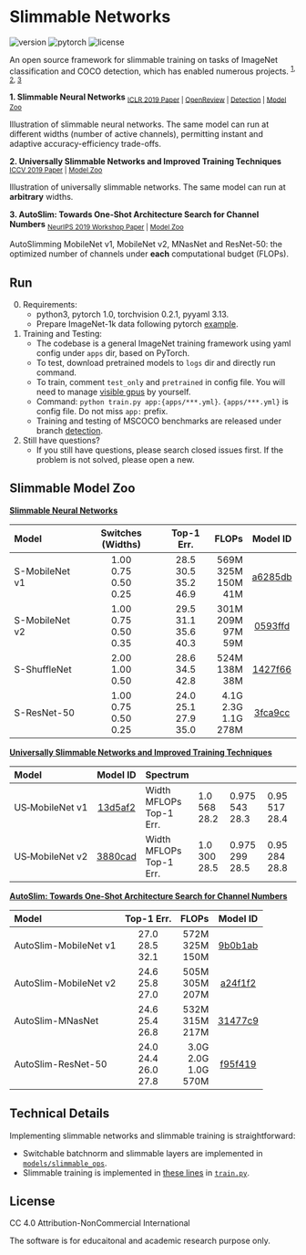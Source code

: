 # Slimmable Networks

![version](https://img.shields.io/badge/version-v3.0.0--alpha-green.svg?style=plastic)
![pytorch](https://img.shields.io/badge/pytorch-v1.0.0-green.svg?style=plastic)
![license](https://img.shields.io/badge/license-CC_BY--NC-green.svg?style=plastic)


An open source framework for slimmable training on tasks of ImageNet classification and COCO detection, which has enabled numerous projects. <sup>[1](#snets), [2](#usnets), [3](#autoslim)</sup>

<strong  id="snets">1. Slimmable Neural Networks</strong> <sub> [ICLR 2019 Paper](https://arxiv.org/abs/1812.08928) | [OpenReview](https://openreview.net/forum?id=H1gMCsAqY7) | [Detection](https://github.com/JiahuiYu/slimmable_networks/tree/detection) | [Model Zoo](#slimmable-model-zoo)</sub>

Illustration of slimmable neural networks. The same model can run at different widths (number of active channels), permitting instant and adaptive accuracy-efficiency trade-offs.
</div>


<strong id="usnets">2. Universally Slimmable Networks and Improved Training Techniques</strong> <sub> [ICCV 2019 Paper](https://arxiv.org/abs/1903.05134) | [Model Zoo](#slimmable-model-zoo)</sub>

Illustration of universally slimmable networks. The same model can run at **arbitrary** widths.


<strong id="autoslim">3. AutoSlim: Towards One-Shot Architecture Search for Channel Numbers</strong> <sub> [NeurIPS 2019 Workshop Paper](https://arxiv.org/abs/1903.11728) | [Model Zoo](#slimmable-model-zoo)</sub>

AutoSlimming MobileNet v1, MobileNet v2, MNasNet and ResNet-50: the optimized number of channels under **each** computational budget (FLOPs).


## Run

0. Requirements:
    * python3, pytorch 1.0, torchvision 0.2.1, pyyaml 3.13.
    * Prepare ImageNet-1k data following pytorch [example](https://github.com/pytorch/examples/tree/master/imagenet).
1. Training and Testing:
    * The codebase is a general ImageNet training framework using yaml config under `apps` dir, based on PyTorch.
    * To test, download pretrained models to `logs` dir and directly run command.
    * To train, comment `test_only` and `pretrained` in config file. You will need to manage [visible gpus](https://devblogs.nvidia.com/cuda-pro-tip-control-gpu-visibility-cuda_visible_devices/) by yourself.
    * Command: `python train.py app:{apps/***.yml}`. `{apps/***.yml}` is config file. Do not miss `app:` prefix.
    * Training and testing of MSCOCO benchmarks are released under branch [detection](https://github.com/JiahuiYu/slimmable_networks/tree/detection).
2. Still have questions?
    * If you still have questions, please search closed issues first. If the problem is not solved, please open a new.


## Slimmable Model Zoo

**[Slimmable Neural Networks](https://arxiv.org/abs/1812.08928)**


| Model | Switches (Widths) | Top-1 Err. | FLOPs | Model ID |
| :--- | :---: | :---: | ---: | :---: |
| S-MobileNet v1 | 1.00<br>0.75<br>0.50<br>0.25 | 28.5<br>30.5<br>35.2<br>46.9 | 569M<br>325M<br>150M<br>41M | [a6285db](https://github.com/JiahuiYu/slimmable_networks/files/2709079/s_mobilenet_v1_0.25_0.5_0.75_1.0.pt.zip) |
| S-MobileNet v2 | 1.00<br>0.75<br>0.50<br>0.35 | 29.5<br>31.1<br>35.6<br>40.3 | 301M<br>209M<br>97M<br>59M | [0593ffd](https://github.com/JiahuiYu/slimmable_networks/files/2709080/s_mobilenet_v2_0.35_0.5_0.75_1.0.pt.zip) |
| S-ShuffleNet | 2.00<br>1.00<br>0.50 | 28.6<br>34.5<br>42.8 | 524M<br>138M<br>38M | [1427f66](https://github.com/JiahuiYu/slimmable_networks/files/2709082/s_shufflenet_0.5_1.0_2.0.pt.zip) |
| S-ResNet-50 | 1.00<br>0.75<br>0.50<br>0.25 | 24.0<br>25.1<br>27.9<br>35.0 | 4.1G<br>2.3G<br>1.1G<br>278M | [3fca9cc](https://drive.google.com/open?id=1f6q37OkZaz_0GoOAwllHlXNWuKwor2fC) |


**[Universally Slimmable Networks and Improved Training Techniques](https://arxiv.org/abs/1903.05134)**

| Model | Model&#160;ID | Spectrum | | | | | | | | | | | | | | | | | | | | | | | | | | | | | | | |
| :- | :-: | :- | - | - | - | - | - | - | - | - | - | - | - | - | - | - | - | - | - | - | - | - | - | - | - | - | - | - | - | - | - | - | - |
| US&#x2011;MobileNet&#160;v1 | [13d5af2](https://github.com/JiahuiYu/slimmable_networks/files/2979952/us_mobilenet_v1_calibrated.pt.zip) | Width<br>MFLOPs<br>Top-1 Err. | 1.0<br>568 <br>28.2  | 0.975 <br>543 <br>28.3  | 0.95 <br>517 <br>28.4  | 0.925 <br>490 <br>28.7  | 0.9 <br>466 <br>28.7  | 0.875 <br>443 <br>29.1  | 0.85 <br>421 <br>29.4  | 0.825 <br>389 <br>29.7  | 0.8 <br>366 <br>30.2  | 0.775 <br>345 <br>30.3  | 0.75 <br>325 <br>30.5  | 0.725 <br>306 <br>30.9  | 0.7 <br>287 <br>31.2  | 0.675 <br>267 <br>31.7  | 0.65 <br>249 <br>32.2  | 0.625 <br>232 <br>32.5  | 0.6 <br>217 <br>33.2  | 0.575 <br>201 <br>33.7  | 0.55 <br>177 <br>34.4  | 0.525 <br>162 <br>35.0  | 0.5 <br>149 <br>35.8  | 0.475 <br>136 <br>36.5  | 0.45 <br>124 <br>37.3  | 0.425 <br>114 <br>38.1  | 0.4 <br>100 <br>39.0  | 0.375 <br>89 <br>40.0  | 0.35 <br>80 <br>41.0  | 0.325 <br>71 <br>41.9  | 0.3 <br>64 <br>42.7  | 0.275 <br>48 <br>44.2  | 0.25<br>41<br>44.3 |
| US&#x2011;MobileNet&#160;v2 | [3880cad](https://github.com/JiahuiYu/slimmable_networks/files/2979953/us_mobilenet_v2_calibrated.pt.zip) | Width<br>MFLOPs<br>Top-1 Err. | 1.0 <br>300 <br>28.5 | 0.975 <br>299 <br>28.5 | 0.95 <br>284 <br>28.8 | 0.925 <br>274 <br>28.9 | 0.9 <br>269 <br>29.1 | 0.875 <br>268 <br>29.1 | 0.85 <br>254 <br>29.4 | 0.825 <br>235 <br>29.9 | 0.8 <br>222 <br>30.0 | 0.775 <br>213 <br>30.2 | 0.75 <br>209 <br>30.4 | 0.725 <br>185 <br>30.7 | 0.7 <br>173 <br>31.1 | 0.675 <br>165 <br>31.4 | 0.65 <br>161 <br>31.7 | 0.625 <br>161 <br>31.7 | 0.6 <br>151 <br>32.4 | 0.575 <br>150 <br>32.4 | 0.55 <br>106 <br>34.4 | 0.525 <br>100 <br>34.6 | 0.5 <br>97 <br>34.9 | 0.475 <br>96 <br>35.1 | 0.45 <br>88 <br>35.8 | 0.425 <br>88 <br>35.8 | 0.4 <br>80 <br>36.6 | 0.375 <br>80 <br>36.7 | 0.35<br>59<br>37.7 |


**[AutoSlim: Towards One-Shot Architecture Search for Channel Numbers](https://arxiv.org/abs/1903.11728)**

| Model | Top-1 Err. | FLOPs | Model ID |
| :--- | :---: | ---: | :---: |
| AutoSlim-MobileNet v1 | 27.0<br>28.5<br>32.1 | 572M<br>325M<br>150M | [9b0b1ab](https://github.com/JiahuiYu/slimmable_networks/files/5166182/autoslim_mobilenet_v1.pt.zip) |
| AutoSlim-MobileNet v2 | 24.6<br>25.8<br>27.0 | 505M<br>305M<br>207M | [a24f1f2](https://github.com/JiahuiYu/slimmable_networks/files/5166194/autoslim_mobilenet_v2.pt.zip) |
| AutoSlim-MNasNet | 24.6<br>25.4<br>26.8 | 532M<br>315M<br>217M | [31477c9](https://drive.google.com/file/d/1tEuMYc_F-4MUYPua8KAIKjEd7eJDVSx2) |
| AutoSlim-ResNet-50 | 24.0<br>24.4<br>26.0<br>27.8 | 3.0G<br>2.0G<br>1.0G<br>570M | [f95f419](https://drive.google.com/file/d/1WOOu6frdfGo1_nyHdaMpRILPATtzVAMT) |


## Technical Details

Implementing slimmable networks and slimmable training is straightforward:
  * Switchable batchnorm and slimmable layers are implemented in [`models/slimmable_ops`](/models/slimmable_ops.py).
  * Slimmable training is implemented in [these lines](https://github.com/JiahuiYu/slimmable_networks/blob/aeb10c9f437208603145e073ee730f0d7dbfa80f/train.py#L281-L289) in [`train.py`](/train.py).


## License

CC 4.0 Attribution-NonCommercial International

The software is for educaitonal and academic research purpose only.
